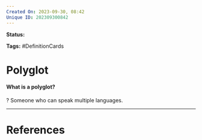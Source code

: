 ```yaml
---
Created On: 2023-09-30, 08:42
Unique ID: 202309300842
---
```

**Status:** 

**Tags:** #DefinitionCards 

# Polyglot


#### What is a polyglot?
?
Someone who can speak multiple languages. 
<!--SR:!2025-04-25,418,290-->



---
# References
